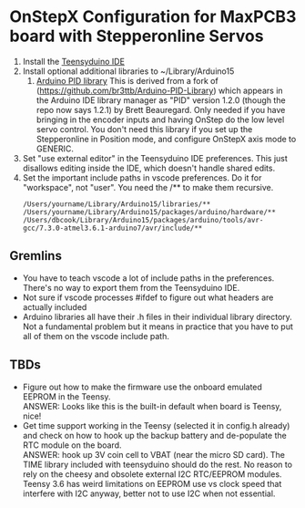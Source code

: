 # OnStepX Configuration for MaxPCB3 board with Stepperonline Servos

1.  Install the [Teensyduino IDE](https://www.pjrc.com/teensy/td_download.html)
1.  Install optional additional libraries to ~/Library/Arduino15
    1.  [Arduino PID library](https://github.com/hjd1964/Arduino-PID-Library)
       This is derived from a fork of (https://github.com/br3ttb/Arduino-PID-Library) which appears
       in the Arduino IDE library manager as "PID" version 1.2.0 (though the repo now says 1.2.1) by Brett Beauregard.
       Only needed if you have bringing in the encoder inputs and having OnStep do the low level servo control.
       You don't need this library if you set up the Stepperonline in Position mode, and configure OnStepX axis mode to GENERIC.
1.  Set "use external editor" in the Teensyduino IDE preferences.  This just disallows editing inside the IDE, which doesn't handle
       shared edits.
1.  Set the important include paths in vscode preferences.  Do it for "workspace", not "user".  You need the /** to make them recursive.
    ```
    /Users/yourname/Library/Arduino15/libraries/**
    /Users/yourname/Library/Arduino15/packages/arduino/hardware/**
    /Users/dbcook/Library/Arduino15/packages/arduino/tools/avr-gcc/7.3.0-atmel3.6.1-arduino7/avr/include/**
    ```

## Gremlins

*  You have to teach vscode a lot of include paths in the preferences.  There's no way to export them from the Teensyduino IDE.
*  Not sure if vscode processes #ifdef to figure out what headers are actually included
*  Arduino libraries all have their .h files in their individual library directory.  Not a fundamental problem but it means in
   practice that you have to put all of them on the vscode include path.

## TBDs

*  Figure out how to make the firmware use the onboard emulated EEPROM in the Teensy.  
   ANSWER: Looks like this is the built-in default when board is Teensy, nice!
*  Get time support working in the Teensy (selected it in config.h already) and check on how to hook up the backup battery
   and de-populate the RTC module on the board.  
   ANSWER: hook up 3V coin cell to VBAT (near the micro SD card).  The TIME library included with teensyduino should do the rest.  No reason to rely on the cheesy and obsolete external I2C RTC/EEPROM modules.  Teensy 3.6 has weird limitations on EEPROM use vs clock speed that interfere with I2C anyway, better not to use I2C when not essential.